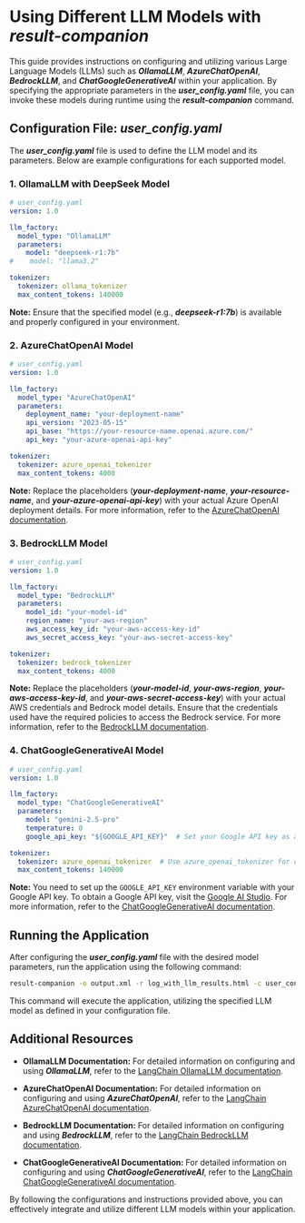 # Using Different LLM Models with ***result-companion***

This guide provides instructions on configuring and utilizing various Large Language Models (LLMs) such as ***OllamaLLM***, ***AzureChatOpenAI***, ***BedrockLLM***, and ***ChatGoogleGenerativeAI*** within your application. By specifying the appropriate parameters in the ***user_config.yaml*** file, you can invoke these models during runtime using the ***result-companion*** command.

## Configuration File: ***user_config.yaml***

The ***user_config.yaml*** file is used to define the LLM model and its parameters. Below are example configurations for each supported model.

### 1. OllamaLLM with DeepSeek Model

```yaml
# user_config.yaml
version: 1.0

llm_factory:
  model_type: "OllamaLLM"
  parameters:
    model: "deepseek-r1:7b"
#    model: "llama3.2"

tokenizer:
  tokenizer: ollama_tokenizer
  max_content_tokens: 140000
```

**Note:** Ensure that the specified model (e.g., ***deepseek-r1:7b***) is available and properly configured in your environment.

### 2. AzureChatOpenAI Model

```yaml
# user_config.yaml
version: 1.0

llm_factory:
  model_type: "AzureChatOpenAI"
  parameters:
    deployment_name: "your-deployment-name"
    api_version: "2023-05-15"
    api_base: "https://your-resource-name.openai.azure.com/"
    api_key: "your-azure-openai-api-key"

tokenizer:
  tokenizer: azure_openai_tokenizer
  max_content_tokens: 4000
```

**Note:** Replace the placeholders (***your-deployment-name***, ***your-resource-name***, and ***your-azure-openai-api-key***) with your actual Azure OpenAI deployment details. For more information, refer to the [AzureChatOpenAI documentation](https://python.langchain.com/docs/integrations/chat/azure_chat_openai/).

### 3. BedrockLLM Model

```yaml
# user_config.yaml
version: 1.0

llm_factory:
  model_type: "BedrockLLM"
  parameters:
    model_id: "your-model-id"
    region_name: "your-aws-region"
    aws_access_key_id: "your-aws-access-key-id"
    aws_secret_access_key: "your-aws-secret-access-key"

tokenizer:
  tokenizer: bedrock_tokenizer
  max_content_tokens: 4000
```

**Note:** Replace the placeholders (***your-model-id***, ***your-aws-region***, ***your-aws-access-key-id***, and ***your-aws-secret-access-key***) with your actual AWS credentials and Bedrock model details. Ensure that the credentials used have the required policies to access the Bedrock service. For more information, refer to the [BedrockLLM documentation](https://python.langchain.com/api_reference/aws/llms/langchain_aws.llms.bedrock.BedrockLLM.html).

### 4. ChatGoogleGenerativeAI Model

```yaml
# user_config.yaml
version: 1.0

llm_factory:
  model_type: "ChatGoogleGenerativeAI"
  parameters:
    model: "gemini-2.5-pro"
    temperature: 0
    google_api_key: "${GOOGLE_API_KEY}"  # Set your Google API key as an environment variable

tokenizer:
  tokenizer: azure_openai_tokenizer  # Use azure_openai_tokenizer for compatibility
  max_content_tokens: 140000
```

**Note:** You need to set up the `GOOGLE_API_KEY` environment variable with your Google API key. To obtain a Google API key, visit the [Google AI Studio](https://makersuite.google.com/app/apikey). For more information, refer to the [ChatGoogleGenerativeAI documentation](https://python.langchain.com/docs/integrations/chat/google_generative_ai).

## Running the Application

After configuring the ***user_config.yaml*** file with the desired model parameters, run the application using the following command:

```sh
result-companion -o output.xml -r log_with_llm_results.html -c user_config.yaml
```

This command will execute the application, utilizing the specified LLM model as defined in your configuration file.

## Additional Resources

- **OllamaLLM Documentation:** For detailed information on configuring and using ***OllamaLLM***, refer to the [LangChain OllamaLLM documentation](https://python.langchain.com/docs/integrations/llms/ollama/).

- **AzureChatOpenAI Documentation:** For detailed information on configuring and using ***AzureChatOpenAI***, refer to the [LangChain AzureChatOpenAI documentation](https://python.langchain.com/docs/integrations/chat/azure_chat_openai/).

- **BedrockLLM Documentation:** For detailed information on configuring and using ***BedrockLLM***, refer to the [LangChain BedrockLLM documentation](https://python.langchain.com/api_reference/aws/llms/langchain_aws.llms.bedrock.BedrockLLM.html).

- **ChatGoogleGenerativeAI Documentation:** For detailed information on configuring and using ***ChatGoogleGenerativeAI***, refer to the [LangChain ChatGoogleGenerativeAI documentation](https://python.langchain.com/docs/integrations/chat/google_generative_ai).

By following the configurations and instructions provided above, you can effectively integrate and utilize different LLM models within your application.
